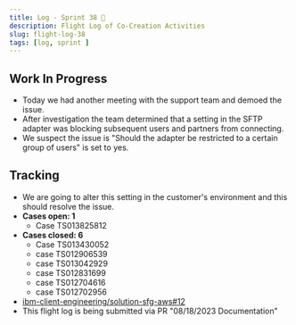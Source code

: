 ```yaml
---
title: Log - Sprint 38 🛫
description: Flight Log of Co-Creation Activities
slug: flight-log-38
tags: [log, sprint ]
---
```


## Work In Progress
- Today we had another meeting with the support team and demoed the issue. 
- After investigation the team determined that a setting in the SFTP adapter was blocking subsequent users and partners from connecting.
- We suspect the issue is "Should the adapter be restricted to a certain group of users" is set to yes.
  
## Tracking
- We are going to alter this setting in the customer's environment and this should resolve the issue. 
- **Cases open: 1**
  - Case TS013825812
- **Cases closed: 6**
  - Case TS013430052
  - case TS012906539
  - case TS013042929
  - case TS012831699
  - case TS012704616
  - case TS012702956  
- [ibm-client-engineering/solution-sfg-aws#12](https://zenhub.ibm.com/workspaces/st5-action-information-center-64343620d0cfd0000f03a114/issues/ibm-client-engineering/solution-sfg-aws/12)
- This flight log is being submitted via PR "08/18/2023 Documentation"